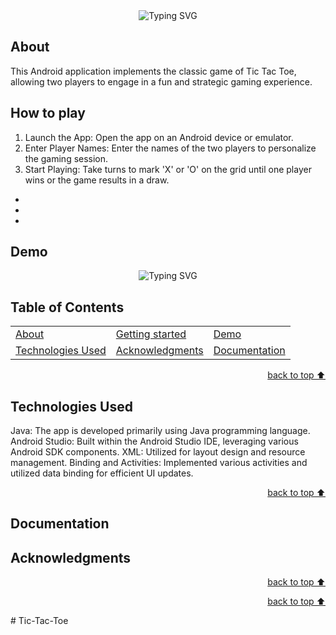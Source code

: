<!-- Intro-->

<!--
* Thanks for reviewing my Project-README-Template! 
* 
* Read the comments for an easy step by step guide. Enjoy!
-->

<!-- Shields Section--> <!-- Optional -->

<!-- 
* Insert project shields and badges through this link https://shields.io/
* 
*
-->




<!-- Logo Section  --> <!-- Required -->

<!--
* Insert your github profile URL in the <a> "href" attribute bellow (line-25)
* 
* Insert an image URL in the <img> "src" attribute bellow. (line-26)
-->



<!-- Project title 
* use a dynamic typing-SvG here https://readme-typing-svg.demolab.com/demo/
*
*  Instead you can type your project name after a # header
-->

<div align="center">
<img src="https://readme-typing-svg.demolab.com?font=Fira+Code&pause=1000&random=false&width=435&lines=TIC+TAC+TOE+GAME" alt="Typing SVG">
</div>


## About<!-- Required -->
This Android application implements the classic game of Tic Tac Toe, allowing two players to engage in a fun and strategic gaming experience.
<!-- 
* information about the project 
* 
* keep it short and sweet
-->


## How to play<!-- Required -->
1. Launch the App: Open the app on an Android device or emulator.
2. Enter Player Names: Enter the names of the two players to personalize the gaming session.
3. Start Playing: Take turns to mark 'X' or 'O' on the grid until one player wins or the game results in a draw.

<!-- 
* Here you may add information about how 
* 
* and why to use this project.
-->
-
-
-


## Demo<!-- Required -->
<div align="center">
<img src="C:\Users\nidhi\Pictures\Screenshots\Screenshot 2024-01-02 123519.png"  alt="Typing SVG">
</div>

<!-- 
* You can add a demo here GH supports images/ GIFs/videos 
* 
* It's recommended to use GIFs as they are more dynamic
-->


## Table of Contents<!-- Optional -->
<!-- 
* This section is optional, yet having a contents table 
* helps keeping your README readable and more professional.
* 
* If you are not familiar with HTML, no worries we all been there :D 
* Review learning resources to create anchor links. 
-->


<dev align="center">
<table align="center">
        <tr>
            <td><a href="#about">About</a></td>        
            <td><a href="#how-to-use-this-project">Getting started</td>
            <td><a href="#demo">Demo</a></td> 
        </tr>
        <tr>
            <td><a href="#project-roadmap--">Technologies Used</a></td>
            <td><a href="#acknowledgments">Acknowledgments</a></td>
            <td><a href="#documentation">Documentation</a></td> 
        </tr>
</table>
</dev>


<!-- - Use this html element to create a back to top button. -->
<p align="right"><a href="#how-to-use-this-project">back to top ⬆️</a></p>


## Technologies Used<!-- Optional --> <!-- add learning_Rs-->
Java: The app is developed primarily using Java programming language.
Android Studio: Built within the Android Studio IDE, leveraging various Android SDK components.
XML: Utilized for layout design and resource management.
Binding and Activities: Implemented various activities and utilized data binding for efficient UI updates.
<!-- 
* Add this section in case the project has different phases
* 
* Under production or will be updated.
-->

<p align="right"><a href="#how-to-use-this-project">back to top ⬆️</a></p>



## Documentation<!-- Optional -->
<!-- 
* You may add any documentation or Wikis here
* 
* 
-->





## Acknowledgments<!-- Optional -->
<!-- 
* Credit where it's do 
* 
* Feel free to share your inspiration sources, Stackoverflow questions, github repos, tools etc.
-->


<!-- - Use this html element to create a back to top button. -->
<p align="right"><a href="#how-to-use-this-project">back to top ⬆️</a></p>









<!-- - Use this html element to create a back to top button. -->
<p align="right"><a href="#how-to-use-this-project">back to top ⬆️</a></p>﻿# Tic-Tac-Toe

